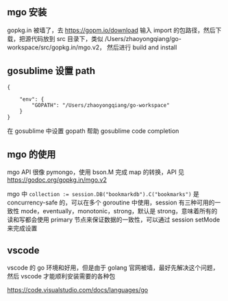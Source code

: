 ## mgo 安装 

gopkg.in 被墙了，去 https://gopm.io/download 输入 import 的包路径，然后下载，把源代码放到 src  目录下，类似 /Users/zhaoyongqiang/go-workspace/src/gopkg.in/mgo.v2， 然后进行 build and install


## gosublime 设置 path

```
{

    "env": {
        "GOPATH": "/Users/zhaoyongqiang/go-workspace"
    }
}
```

在 gosublime 中设置 gopath 帮助 gosublime code completion


## mgo 的使用

mgo API 很像 pymongo，使用 bson.M 完成 map 的转换，API 见 https://godoc.org/gopkg.in/mgo.v2


mgo 中 `collection := session.DB("bookmarkdb").C("bookmarks")` 是 concurrency-safe 的，可以在多个 goroutine 中使用，session 有三种可用的一致性 mode，eventually，monotonic，strong，默认是 strong，意味着所有的读和写都会使用 primary 节点来保证数据的一致性，可以通过 session setMode 来完成设置

## vscode 

vscode 的 go 环境和好用，但是由于 golang 官网被墙，最好先解决这个问题，然后 vscode 才能顺利安装需要的各种包

https://code.visualstudio.com/docs/languages/go